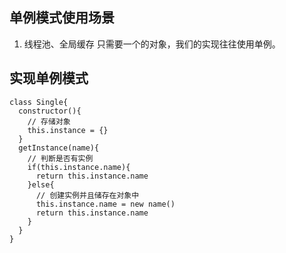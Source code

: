 ## 单例模式使用场景
1. 线程池、全局缓存 只需要一个的对象，我们的实现往往使用单例。
## 实现单例模式 
```
class Single{
  constructor(){
    // 存储对象
    this.instance = {}
  }
  getInstance(name){
    // 判断是否有实例
    if(this.instance.name){
      return this.instance.name
    }else{
      // 创建实例并且储存在对象中
      this.instance.name = new name()
      return this.instance.name 
    }
  }
}

```